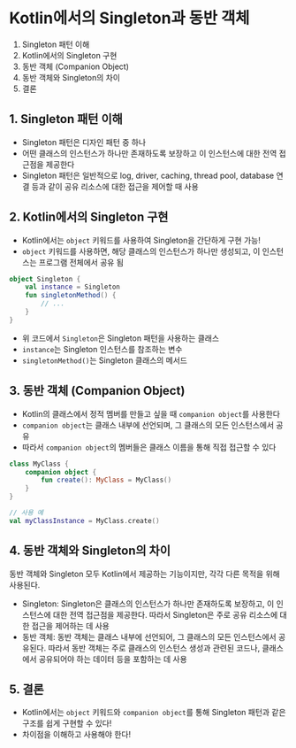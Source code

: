# Kotlin에서의 Singleton과 동반 객체

1. Singleton 패턴 이해
2. Kotlin에서의 Singleton 구현
3. 동반 객체 (Companion Object)
4. 동반 객체와 Singleton의 차이
5. 결론

## 1. Singleton 패턴 이해

- Singleton 패턴은 디자인 패턴 중 하나
- 어떤 클래스의 인스턴스가 하나만 존재하도록 보장하고 이 인스턴스에 대한 전역 접근점을 제공한다
- Singleton 패턴은 일반적으로 log, driver, caching, thread pool, database 연결 등과 같이 공유 리소스에 대한 접근을 제어할 때 사용

## 2. Kotlin에서의 Singleton 구현

- Kotlin에서는 `object` 키워드를 사용하여 Singleton을 간단하게 구현 가능!
- `object` 키워드를 사용하면, 해당 클래스의 인스턴스가 하나만 생성되고, 이 인스턴스는 프로그램 전체에서 공유 됨

```kotlin
object Singleton {
    val instance = Singleton
    fun singletonMethod() {
        // ...
    }
}
```

- 위 코드에서 `Singleton`은 Singleton 패턴을 사용하는 클래스
- `instance`는 Singleton 인스턴스를 참조하는 변수
- `singletonMethod()`는 Singleton 클래스의 메서드

## 3. 동반 객체 (Companion Object)

- Kotlin의 클래스에서 정적 멤버를 만들고 싶을 때 `companion object`를 사용한다
- `companion object`는 클래스 내부에 선언되며, 그 클래스의 모든 인스턴스에서 공유
- 따라서 `companion object`의 멤버들은 클래스 이름을 통해 직접 접근할 수 있다

```kotlin
class MyClass {
    companion object {
        fun create(): MyClass = MyClass()
    }
}

// 사용 예
val myClassInstance = MyClass.create()
```

## 4. 동반 객체와 Singleton의 차이

동반 객체와 Singleton 모두 Kotlin에서 제공하는 기능이지만, 각각 다른 목적을 위해 사용된다.

- Singleton: Singleton은 클래스의 인스턴스가 하나만 존재하도록 보장하고, 이 인스턴스에 대한 전역 접근점을 제공한다. 따라서 Singleton은 주로 공유 리소스에 대한 접근을 제어하는 데 사용
- 동반 객체: 동반 객체는 클래스 내부에 선언되어, 그 클래스의 모든 인스턴스에서 공유된다. 따라서 동반 객체는 주로 클래스의 인스턴스 생성과 관련된 코드나, 클래스에서 공유되어야 하는 데이터 등을 포함하는 데 사용

## 5. 결론

- Kotlin에서는 `object` 키워드와 `companion object`를 통해 Singleton 패턴과 같은 구조를 쉽게 구현할 수 있다!
- 차이점을 이해하고 사용해야 한다!